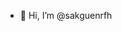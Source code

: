 - 👋 Hi, I’m @sakguenrfh

<!---
sakguenrfh/sakguenrfh is a ✨ special ✨ repository because its `README.md` (this file) appears on your GitHub profile.
You can click the Preview link to take a look at your changes.
--->
